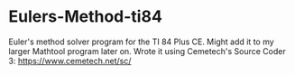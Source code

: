 # Eulers-Method-ti84
Euler's method solver program for the TI 84 Plus CE. Might add it to my larger Mathtool program later on. 
Wrote it using Cemetech's Source Coder 3: https://www.cemetech.net/sc/

